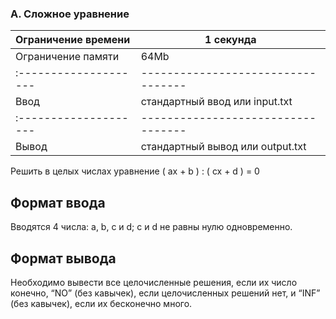 ### A. Сложное уравнение

| Ограничение времени | 1 секунда                        |
|:--------------------|----------------------------------|
| Ограничение памяти 	| 64Mb                             |
|:--------------------|----------------------------------|
| Ввод                | стандартный ввод или input.txt   |
|:--------------------|----------------------------------|
| Вывод 	            | стандартный вывод или output.txt |

Решить в целых числах уравнение ( ax + b ) : ( cx + d ) = 0

## Формат ввода
Вводятся 4 числа: a, b, c и d; c и d не равны нулю одновременно.

## Формат вывода
Необходимо вывести все целочисленные решения, если их число конечно, “NO” (без кавычек), если целочисленных решений нет, и “INF” (без кавычек), если их бесконечно много. 
